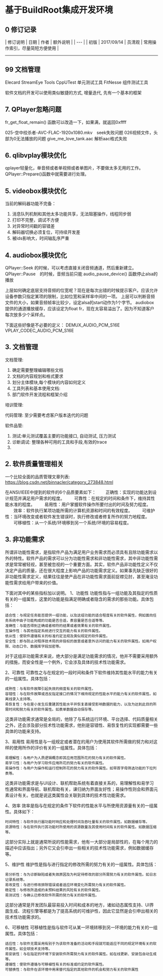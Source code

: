 # 基于BuildRoot集成开发环境

## 0 修订记录
| 修订说明 | 日期 | 作者 | 额外说明 |
| --- |
| 初版 | 2017/09/14 | 员清观 | 常用操作索引，尽量简短方便使用 |

---
## 99 文档管理

Elecard StreamEye Tools
CppUTest 单元测试工具
FitNesse 组件测试工具

软件文档的开发可以使用类似敏捷的方式, 增量迭代, 先有一个基本的框架

## 7. QPlayer忽略问题
fr_get_float_remain() 函数可以改造一下，如果满，就返回0xffff


025-空中绞杀者-AVC-FLAC-1920x1080.mkv　seek失败问题
026视频文件，头部为0无法播放的问题
give_me_love_tank.aac 解析aac格式失败

## 6. qlibvplay模块优化
qplayer轻量化，单音频或者单视频或者单图片，不要做太多无用的工作。QPlayer::Prepare()函数中就需要进行处理。

## 5. videobox模块优化

当前的解码器功能不完备：
  1. 消息队列机制和其他太多功能共享，无法阻塞操作，线程同步弱
  2. 打印不完整，调试不方便
  3. 对异常时间戳的容错差
  4. 解码器切换必须复位，可持续开发差
  5. 被ids影响大，时间轴乱序严重

## 4. audiobox模块优化
QPlayer::Seek 的时候，可以考虑直接关闭音频通道，然后重新建立。
QPlayer::Pause　的时候，音频当前只能 audio_pause_device() 函数停止alsa的播放

上层如何确定底层支持音频的位宽呢？现在是每次出错的时候提示客户。应该允许设备参数只指定某项的限制，比如位宽和采样率中间的一项。
上层可以判断音频文件的大小，如果音频帧率比较少，设定alsa的start动作为1个字节。
audiobox提供的通道播放缓存，应该设定为float fr，现在太容易溢出了。因为不知道客户每次放多少个采样点。

下面这些好像是不必要的定义：
    DEMUX_AUDIO_PCM_S16E
    VPLAY_CODEC_AUDIO_PCM_S16E


## 3. 文档管理

文档管理:
  1. 确定需要整理编辑哪些文档
  2. 文档的内容规划和格式要求
  3. 划分主体模块,每个模块的内容如何定义
  4. 工具列表和基本使用文档:
  5. 部门软件开发流程和框架介绍

培训管理:

代码管理: 至少需要考虑客户版本迭代的问题


软件品管:
  1. 测试:单元测试覆盖主要的功能接口, 自动测试, 压力测试
  2. 诊断调试: 整理各种可用的工具和手段,有效的trace
  3.

## 2. 软件质量管理相关
一个比较全面的品质管理文章列表: https://blog.csdn.net/binnacler/category_273848.html

在ANSI/IEEE中提到的软件的6个品质要素如下：
　　正确性：实现的功能达到设计规范并满足用户需求的程度。
　　可靠性：在规定的时间和条件下，维持其性能水准的程度。
　　易用性：用户掌握软件操作所要付出的时间及努力程度。
　　效率：软件执行某项功能所需的计算机资源和时间的有效程度。
　　可维护性：当环境改变或者软件发生错误时，执行修改或者修复所作的努力地程度。
　　可移植性：从一个系统/环境移到另一个系统/环境的容易程度。

## 3. 非功能需求
所谓非功能性需求，是指软件产品为满足用户业务需求而必须具有且除功能需求以外的特性。软件产品的需求可以分为功能性需求和非功能性需求，其中非功能性需求是常常被轻视，甚至被忽视的一个重要方面。其实，软件产品非功能性定义不仅决定产品的质量，还在很大程度上影响产品的功能需求定义。如果事先缺乏很好的非功能性需求定义，结果往往是使产品在非功能性需求面前捉襟见肘，甚至淹没功能性需求给用户带来的价值。

下面对其中的某些指标加以说明。
1、功能性
功能性指与一组功能及其指定的性质有关的一组属性，这里的功能是指满足明确或者隐含的需求的那些功能。具体包括：

    适合性：与规定任务能否提供一组功能，以及这组功能的适合程度有关的软件属性，例如面向任务系统中由子功能构成的功能是否合适，表容量是否合适等等。
    准确性：与能否得到正确或者相符的结果或者效果有关的软件属性。
    互操作性：与其他指定系统进行交互的能力有关的软件属性。
    依从性：使软件遵循有关的标准约定法规及类似规定的软件属性。
    安全性：即与防止对程序技术局的非授权的故意或者意外访问的能力有关的软件属性。如用户权限、动态口令、数据库字段加密等。

对于这组非功能需求来说，绝大部分是满足功能需求的情况，他并不需要采用额外的措施，而安全性是一个例外，它会涉及具体的技术性功能需求。

2、可靠性
可靠性之与在规定的一段时间和条件下软件维持其性能水平的能力有关的一组属性。具体包括：

    成熟性：与有软件故障引起失效的频度有关的软件属性。
    容错性：与在软件故障或违反指定接口的情况下维持规定的性能水平的能力有关的软件属性。如离线录入支持等。
    易恢复性：与在是小发生后重建其性能水平并恢复直接受影响数据的能力，以及为达到此目的所需时间和努力有关的软件属性。如表单数据自动保存等。

这类非功能需求通常是全局的，他除了与系统运行环境、平台选择、代码质量相关之外，还会涉及部分技术性功能需求，他别是容错性、易恢复性的实现都需要一些具体的功能来支持。

3、易用性
易用性是与一组规定或者潜在的用户为使用其软件所需做的努力和对这样的使用所作的评价有关的一组属性。具体包括：

    易理解性：与用户为人质逻辑概念即其应用范围所花的努力有关的软件属性。
    易学习性：与用户为学习软件应用所花的努力有关的软件属性。
    易操作性：与用户为操作和运行控制所花的努力有关的软件属性。如带首字母筛选功能的下拉列表等。

这类非功能需求是与UI设计、联机帮助系统有着直接关系的，易理解性和易学习性通常和界面导航、联机帮助有关，课归纳为界面友好性；易操作性则会和界面元素设计有关。也就是说这类属性会关联到具体的技术性功能需求。

4、效率
效率是指与在规定的条件下软件的性能水平与所使用资源量有关的一组属性。具体如下：

    时间特性：与软件执行器功能时响应和处理时间及吞吐量有关的软件属性。如数据缓存等。
    资源特性：与在软件执行其功能时所使用的资源数量及其使用时间有关的软件属性。如数据压缩等。

这部分实际上就是通常所说的性能需求，他有一大部分是局部性的，在每个用力的描述中应该指出；另外它又会引申出一些相关的技术性功能需求，例如数据缓存等。

5、维护性
维护性是指与进行指定的修改所需的努力有关的一组属性。具体包括：

    易分析性：与为诊断缺陷或者失效原因及为判定待修改的部分所需努力有关的软件属性。如日志记录系统等。
    易改变性：与进行修改排除错误或者适应环境变化所需努力有关的软件属性。
    稳定性：与修改所造成的未预料结果的风险有关的软件属性。
    易测试性：与确认已修改软件所需的努力有关的软件属性。

这部分通常是开发团队最容易投入时间和成本的地方，诸如动态属性支持、UI界面生成、流程引擎等都是为了提高系统的可维护性，因此它显然是会引申出相关的技术性功能需求的。

6、可移植性
可移植性是指与软件可从某一环境转移到另一环境的能力有关的一组属性。具体包括：

    适应性：与软件无需采用有别于为该软件准备的活动和手段就可能适应不同的规定环境有关的软件属性。如全球技术支持等。
    易安装性：与在指定的环境下安装软件所需努力有关的软件属性。如在线更新、安装包自动生成等。
    遵循性：使软件遵循与可移植性有关的标准或约定的软件属性。
    可替换性：与软件在该环境中用来替代指定的其他软件的机会和努力有关的软件属性
